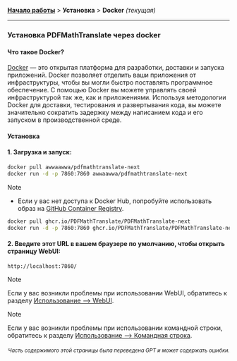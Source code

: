 [**Начало работы**](./getting-started.md) > **Установка** > **Docker** _(текущая)_

---

### Установка PDFMathTranslate через docker

#### Что такое Docker?

[Docker](https://docs.docker.com/get-started/docker-overview/) — это открытая платформа для разработки, доставки и запуска приложений. Docker позволяет отделить ваши приложения от инфраструктуры, чтобы вы могли быстро поставлять программное обеспечение. С помощью Docker вы можете управлять своей инфраструктурой так же, как и приложениями. Используя методологии Docker для доставки, тестирования и развертывания кода, вы можете значительно сократить задержку между написанием кода и его запуском в производственной среде.

#### Установка

<h4>1. Загрузка и запуск:</h4>

```bash
docker pull awwaawwa/pdfmathtranslate-next
docker run -d -p 7860:7860 awwaawwa/pdfmathtranslate-next
```

> [!NOTE]
> 
> - Если у вас нет доступа к Docker Hub, попробуйте использовать образ на [GitHub Container Registry](https://github.com/PDFMathTranslate/PDFMathTranslate-next/pkgs/container/pdfmathtranslate).
> 
> ```bash
> docker pull ghcr.io/PDFMathTranslate/PDFMathTranslate-next
> docker run -d -p 7860:7860 ghcr.io/PDFMathTranslate/PDFMathTranslate-next
> ```

<h4>2. Введите этот URL в вашем браузере по умолчанию, чтобы открыть страницу WebUI:</h4>

```
http://localhost:7860/
```

> [!NOTE]
> Если у вас возникли проблемы при использовании WebUI, обратитесь к разделу [Использование --> WebUI](./USAGE_webui.md).

> [!NOTE]
> Если у вас возникли проблемы при использовании командной строки, обратитесь к разделу [Использование --> Командная строка](./USAGE_commandline.md).
<!-- 
#### For docker deployment on cloud service:

<div>
<a href="https://www.heroku.com/deploy?template=https://github.com/PDFMathTranslate/PDFMathTranslate-next">
  <img src="https://www.herokucdn.com/deploy/button.svg" alt="Deploy" height="26"></a>
<a href="https://render.com/deploy">
  <img src="https://render.com/images/deploy-to-render-button.svg" alt="Deploy to Koyeb" height="26"></a>
<a href="https://zeabur.com/templates/5FQIGX?referralCode=reycn">
  <img src="https://zeabur.com/button.svg" alt="Deploy on Zeabur" height="26"></a>
<a href="https://app.koyeb.com/deploy?type=git&builder=buildpack&repository=github.com/PDFMathTranslate/PDFMathTranslate-next&branch=main&name=pdf-math-translate">
  <img src="https://www.koyeb.com/static/images/deploy/button.svg" alt="Deploy to Koyeb" height="26"></a>
</div>

-->

<div align="right"> 
<h6><small>Часть содержимого этой страницы была переведена GPT и может содержать ошибки.</small></h6>